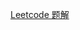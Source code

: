 [Leetcode 题解](https://github.com/leafjame/leaface-notes/blob/master/notes/Leetcode%20%E9%A2%98%E8%A7%A3%20-%20%E7%9B%AE%E5%BD%95.md)






